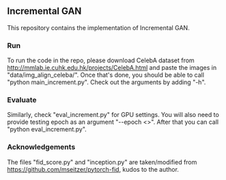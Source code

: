 ## Incremental GAN

This repository contains the implementation of Incremental GAN.

### Run

To run the code in the repo, please download CelebA dataset from http://mmlab.ie.cuhk.edu.hk/projects/CelebA.html and paste the images in "data/img_align_celeba/". Once that's done, you should be able to call "python main_increment.py". Check out the arguments by adding "-h".

### Evaluate

Similarly, check "eval_increment.py" for GPU settings. You will also need to provide testing epoch as an argument "--epoch &lt;<num>&gt;". After that you can call "python eval_increment.py".

### Acknowledgements

The files "fid_score.py" and "inception.py" are taken/modified from https://github.com/mseitzer/pytorch-fid, kudos to the author.
